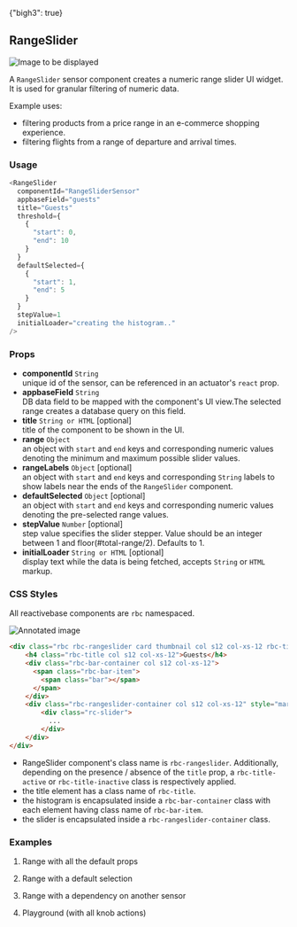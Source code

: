{"bigh3": true}

## RangeSlider

![Image to be displayed](https://i.imgur.com/OYUWZHL.png)

A `RangeSlider` sensor component creates a numeric range slider UI widget. It is used for granular filtering of numeric data.

Example uses:

* filtering products from a price range in an e-commerce shopping experience.
* filtering flights from a range of departure and arrival times.

### Usage

```js
<RangeSlider
  componentId="RangeSliderSensor"
  appbaseField="guests"
  title="Guests"
  threshold={
    {
      "start": 0,
      "end": 10
    }
  }
  defaultSelected={
    {
      "start": 1,
      "end": 5
    }
  }
  stepValue=1
  initialLoader="creating the histogram.."
/>
```

### Props

- **componentId** `String`  
    unique id of the sensor, can be referenced in an actuator's `react` prop.
- **appbaseField** `String`  
    DB data field to be mapped with the component's UI view.The selected range creates a database query on this field.
- **title** `String or HTML` [optional]  
    title of the component to be shown in the UI.
- **range** `Object`  
    an object with `start` and `end` keys and corresponding numeric values denoting the minimum and maximum possible slider values.
- **rangeLabels** `Object` [optional]  
    an object with `start` and `end` keys and corresponding `String` labels to show labels near the ends of the `RangeSlider` component.
- **defaultSelected** `Object` [optional]  
    an object with `start` and `end` keys and corresponding numeric values denoting the pre-selected range values.
- **stepValue** `Number` [optional]  
    step value specifies the slider stepper. Value should be an integer between 1 and floor(#total-range/2). Defaults to 1.
- **initialLoader** `String or HTML` [optional]  
    display text while the data is being fetched, accepts `String` or `HTML` markup.

### CSS Styles

All reactivebase components are `rbc` namespaced.

![Annotated image](https://i.imgur.com/jXeI9W1.png)

```html
<div class="rbc rbc-rangeslider card thumbnail col s12 col-xs-12 rbc-title-active rbc-labels-inactive">
    <h4 class="rbc-title col s12 col-xs-12">Guests</h4>
    <div class="rbc-bar-container col s12 col-xs-12">
      <span class="rbc-bar-item">
        <span class="bar"></span>
      </span>
    </div>
    <div class="rbc-rangeslider-container col s12 col-xs-12" style="margin: 25px 0px;">
        <div class="rc-slider">
          ...
        </div>
    </div>
</div>
```

* RangeSlider component's class name is `rbc-rangeslider`. Additionally, depending on the presence / absence of the `title` prop, a `rbc-title-active` or `rbc-title-inactive` class is respectively applied.
* the title element has a class name of `rbc-title`.
* the histogram is encapsulated inside a `rbc-bar-container` class with each element having class name of `rbc-bar-item`.
* the slider is encapsulated inside a `rbc-rangeslider-container` class.


### Examples

1. Range with all the default props

2. Range with a default selection

3. Range with a dependency on another sensor

4. Playground (with all knob actions)

